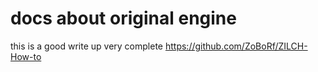 # docs about original engine

this is a good write up very complete https://github.com/ZoBoRf/ZILCH-How-to